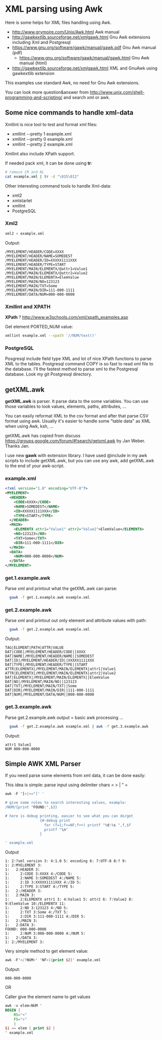 # XML parsing using Awk #

Here is some helps for XML files handling using Awk.

  * http://www.grymoire.com/Unix/Awk.html Awk manual
  * http://gawkextlib.sourceforge.net/xmlgawk.html Gnu Awk extensions including Xml and Postgresql
  * https://www.gnu.org/software/gawk/manual/gawk.pdf Gnu Awk manual (pdf)
     * https://www.gnu.org/software/gawk/manual/gawk.html  Gnu Awk manual (html)
  * http://gawkextlib.sourceforge.net/xmlgawk.html XML and GnuAwk using gawkextlib extension

This examples use standard Awk, no need for Gnu Awk extensions.

You can look more question&answer from http://www.unix.com/shell-programming-and-scripting/ and search xml or awk.

## Some nice commands to handle xml-data ##

Xmllint is nice tool to test and format xml files:
  * xmllint --pretty 1 example.xml
  * xmllint --pretty 0 example.xml
  * xmllint --pretty 2 example.xml

Xmllint also include XPath support.

If needed pack xml, it can be done using **tr**:
```sh
# remove CR and NL
cat example.xml | tr -d "\015\012" 
```


Other interesting command tools to handle Xml-data:
   * xml2
   * xmlstarlet
   * xmllint
   * PostgreSQL

### Xml2 ###
```sh
xml2 < example.xml
```

Output:
```text
/MYELEMENT/HEADER/CODE=XXXX
/MYELEMENT/HEADER/NAME=SOMEDEST
/MYELEMENT/HEADER/ID=XXXXX1111XXX
/MYELEMENT/HEADER/TYPE=START
/MYELEMENT/MAIN/ELEMENTX/@attr1=Value1
/MYELEMENT/MAIN/ELEMENTX/@attr2=Value2
/MYELEMENT/MAIN/ELEMENTX=ElemValue
/MYELEMENT/MAIN/NO=123123
/MYELEMENT/MAIN/TXT=Some
/MYELEMENT/MAIN/DIR=111-000-1111
/MYELEMENT/DATA/NUM=000-000-0000
```
### Xmllint and XPATH ###

**XPath** ?
http://www.w3schools.com/xml/xpath_examples.asp

Get element PORTED_NUM value:
```sh
xmllint example.xml --xpath '//NUM/text()'
```

### PostgreSQL ###
Posgresql include field type XML and lot of nice XPath functions to parse XML to the tables.
Postgresql command COPY is so fast to read xml file to the database. I'll the fastest method to parse xml to the Postgresql database.
Look my git Postgresql directory.


## getXML.awk ##

**getXML.awk** is parser. It parse data to the some variables. You can use those variables to look
values, elements, paths, attributes, ...

You can easily reformat XML to the csv format and after that parse CSV format using awk. Usually it's
easier to handle some "table data" as XML when using Awk, ksh, ...

getXML.awk has copied from discuss
https://groups.google.com/forum/#!search/getxml.awk by Jan Weber. Thanks Jan.

I use new **gawk** with extension library. I have used @include in my awk scripts to include getXML.awk, but
you can use any awk, add getXML.awk to the end of your awk-script.




### example.xml ###

```xml
<?xml version="1.0" encoding="UTF-8"?>
<MYELEMENT>
  <HEADER>
    <CODE>XXXX</CODE>
    <NAME>SOMEDEST</NAME>
    <ID>XXXXX1111XXX</ID>
    <TYPE>START</TYPE>
  </HEADER>
  <MAIN>
    <ELEMENTX attr1="Value1" attr2="Value2">ElemValue</ELEMENTX>
    <NO>123123</NO>
    <TXT>Some</TXT>
    <DIR>111-000-1111</DIR>
  </MAIN>
  <DATA>
    <NUM>000-000-0000</NUM>
  </DATA>
</MYELEMENT>
```




### get.1.example.awk ###
Parse xml and printout what the getXML.awk can parse:
```sh
  gawk -f get.1.example.awk example.xml
```


### get.2.example.awk ###
Parse xml and printout out only element and attribute values with path:
```sh
  gawk -f get.2.example.awk example.xml
```
Output:
```text
TAG|ELEMENT|PATH|ATTR|VALUE
DAT|CODE|/MYELEMENT/HEADER/CODE||XXXX
DAT|NAME|/MYELEMENT/HEADER/NAME||SOMEDEST
DAT|ID|/MYELEMENT/HEADER/ID||XXXXX1111XXX
DAT|TYPE|/MYELEMENT/HEADER/TYPE||START
ATTR|ELEMENTX|/MYELEMENT/MAIN/ELEMENTX|attr1|Value1
ATTR|ELEMENTX|/MYELEMENT/MAIN/ELEMENTX|attr2|Value2
DAT|ELEMENTX|/MYELEMENT/MAIN/ELEMENTX||ElemValue
DAT|NO|/MYELEMENT/MAIN/NO||123123
DAT|TXT|/MYELEMENT/MAIN/TXT||Some
DAT|DIR|/MYELEMENT/MAIN/DIR||111-000-1111
DAT|NUM|/MYELEMENT/DATA/NUM||000-000-0000
```

### get.3.example.awk ###
Parse get.2.example.awk output = basic awk processing ...
```sh
  gawk -f get.2.example.awk example.xml | awk -f get.3.example.awk
```

Output:
```text
attr1 Value1
NUM 000-000-0000
```

## Simple AWK XML Parser ##
If you need parse some elements from xml data, it can be done easily:

This idea is simple: parse input using delimiter chars < > | " =
```awk
awk -F '[<|>="]' '

# give some rules to search interesting values, example:
/NUM/{print "FOUND:",$3}

# here is debug printing, easier to see what you can do/get
                {#-debug print
                  for (f=1;f<=NF;f++) printf "%d:%s ",f,$f
                  printf "\n"
                }

' example.xml
```
Output
```text
1: 2:?xml version 3: 4:1.0 5: encoding 6: 7:UTF-8 8:? 9:
1: 2:MYELEMENT 3:
1:   2:HEADER 3:
1:     2:CODE 3:XXXX 4:/CODE 5:
1:     2:NAME 3:SOMEDEST 4:/NAME 5:
1:     2:ID 3:XXXXX1111XXX 4:/ID 5:
1:     2:TYPE 3:START 4:/TYPE 5:
1:   2:/HEADER 3:
1:   2:MAIN 3:
1:     2:ELEMENTX attr1 3: 4:Value1 5: attr2 6: 7:Value2 8: 9:ElemValue 10:/ELEMENTX 11:
1:     2:NO 3:123123 4:/NO 5:
1:     2:TXT 3:Some 4:/TXT 5:
1:     2:DIR 3:111-000-1111 4:/DIR 5:
1:   2:/MAIN 3:
1:   2:DATA 3:
FOUND: 000-000-0000
1:     2:NUM 3:000-000-0000 4:/NUM 5:
1:   2:/DATA 3:
1: 2:/MYELEMENT 3:
```


Very simple method to get element value:

```awk
awk -F'</?NUM>' 'NF>1{print $2}' example.xml
```

Output:
```text
000-000-0000
```
OR

Caller give the element name to get values
```awk
awk -v elem=NUM '
BEGIN {
    RS="<"
    FS=">"
    }
$1 == elem { print $2 }
' example.xml

```
